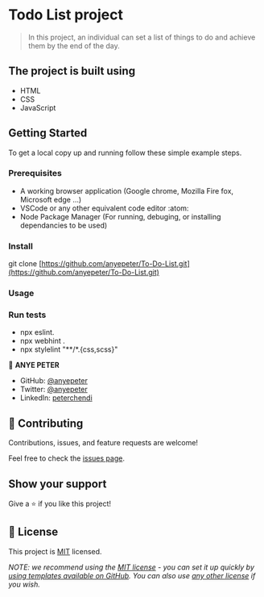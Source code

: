
# Todo List project

>In this project, an individual can set a list of things to do and achieve them by the end of the day.


## The project is built using

- HTML
- CSS
- JavaScript 

## Getting Started

To get a local copy up and running follow these simple example steps.

### Prerequisites

- A working browser application (Google chrome, Mozilla Fire fox, Microsoft edge ...)
- VSCode or any other equivalent code editor :atom:
- Node Package Manager (For running, debuging, or installing dependancies to be used)

### Install
git clone [https://github.com/anyepeter/To-Do-List.git](https://github.com/anyepeter/To-Do-List.git)
### Usage

### Run tests
- npx eslint.
- npx webhint .
- npx stylelint "**/*.{css,scss}"

👤 **ANYE PETER**

- GitHub: [@anyepeter](https://github.com/anyepeter)
- Twitter: [@anyepeter](https://twitter.com/home?lang=en)
- LinkedIn: [peterchendi](https://www.linkedin.com/feed/)



## 🤝 Contributing

Contributions, issues, and feature requests are welcome!

Feel free to check the [issues page](https://github.com/anyepeter/Awesome-books-with-ES6/issues).

## Show your support

Give a ⭐️ if you like this project!


## 📝 License

This project is [MIT](./LICENSE) licensed.

_NOTE: we recommend using the [MIT license](https://choosealicense.com/licenses/mit/) - you can set it up quickly by [using templates available on GitHub](https://docs.github.com/en/communities/setting-up-your-project-for-healthy-contributions/adding-a-license-to-a-repository). You can also use [any other license](https://choosealicense.com/licenses/) if you wish._
